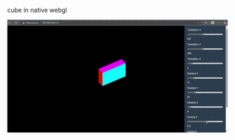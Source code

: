 cube in native webgl  
  
![demo](https://github.com/Tessecrack/webgl-cube/blob/master/webgl_cube.gif)
